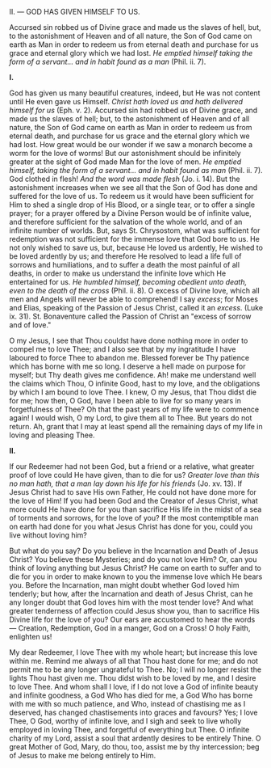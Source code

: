 
II\. — GOD HAS GIVEN HIMSELF TO US.

Accursed sin robbed us of Divine grace and made us the slaves of hell, but, to the astonishment of Heaven and of all nature, the Son of God came on earth as Man in order to redeem us from eternal death and purchase for us grace and eternal glory which we had lost. *He emptied himself taking the form of a servant... and in habit found as a man* (Phil. ii. 7).

**I\.**

God has given us many beautiful creatures, indeed, but He was not content until He even gave us Himself. *Christ hath loved us and hath delivered himself for us* (Eph. v. 2). Accursed sin had robbed us of Divine grace, and made us the slaves of hell; but, to the astonishment of Heaven and of all nature, the Son of God came on earth as Man in order to redeem us from eternal death, and purchase for us grace and the eternal glory which we had lost. How great would be our wonder if we saw a monarch become a worm for the love of worms! But our astonishment should be infinitely greater at the sight of God made Man for the love of men. *He emptied himself, taking the form of a servant... and in habit found as man* (Phil. ii. 7). God clothed in flesh! *And the word was made flesh* (Jo. i. 14). But the astonishment increases when we see all that the Son of God has done and suffered for the love of us. To redeem us it would have been sufficient for Him to shed a single drop of His Blood, or a single tear, or to offer a single prayer; for a prayer offered by a Divine Person would be of infinite value, and therefore sufficient for the salvation of the whole world, and of an infinite number of worlds. But, says St. Chrysostom, what was sufficient for redemption was not sufficient for the immense love that God bore to us. He not only wished to save us, but, because He loved us ardently, He wished to be loved ardently by us; and therefore He resolved to lead a life full of sorrows and humiliations, and to suffer a death the most painful of all deaths, in order to make us understand the infinite love which He entertained for us. *He humbled himself, becoming obedient unto death, even to the death of the cross* (Phil. ii. 8). O excess of Divine love, which all men and Angels will never be able to comprehend! I say *excess*; for Moses and Elias, speaking of the Passion of Jesus Christ, called it an *excess*. (Luke ix. 31). St. Bonaventure called the Passion of Christ an \"excess of sorrow and of love.\"

O my Jesus, I see that Thou couldst have done nothing more in order to compel me to love Thee; and I also see that by my ingratitude I have laboured to force Thee to abandon me. Blessed forever be Thy patience which has borne with me so long. I deserve a hell made on purpose for myself; but Thy death gives me confidence. Ah! make me understand well the claims which Thou, O infinite Good, hast to my love, and the obligations by which I am bound to love Thee. I knew, O my Jesus, that Thou didst die for me; how then, O God, have I been able to live for so many years in forgetfulness of Thee? Oh that the past years of my life were to commence again! I would wish, O my Lord, to give them all to Thee. But years do not return. Ah, grant that I may at least spend all the remaining days of my life in loving and pleasing Thee.

**II\.**

If our Redeemer had not been God, but a friend or a relative, what greater proof of love could He have given, than to die for us? *Greater love than this no man hath, that a man lay down his life for his friends* (Jo. xv. 13). If Jesus Christ had to save His own Father, He could not have done more for the love of Him! If you had been God and the Creator of Jesus Christ, what more could He have done for you than sacrifice His life in the midst of a sea of torments and sorrows, for the love of you? If the most contemptible man on earth had done for you what Jesus Christ has done for you, could you live without loving him?

But what do you say? Do you believe in the Incarnation and Death of Jesus Christ? You believe these Mysteries; and do you not love Him? Or, can you think of loving anything but Jesus Christ? He came on earth to suffer and to die for you in order to make known to you the immense love which He bears you. Before the Incarnation, man might doubt whether God loved him tenderly; but how, after the Incarnation and death of Jesus Christ, can he any longer doubt that God loves him with the most tender love? And what greater tenderness of affection could Jesus show you, than to sacrifice His Divine life for the love of you? Our ears are accustomed to hear the words — Creation, Redemption, God in a manger, God on a Cross! O holy Faith, enlighten us!

My dear Redeemer, I love Thee with my whole heart; but increase this love within me. Remind me always of all that Thou hast done for me; and do not permit me to be any longer ungrateful to Thee. No; I will no longer resist the lights Thou hast given me. Thou didst wish to be loved by me, and I desire to love Thee. And whom shall I love, if I do not love a God of infinite beauty and infinite goodness, a God Who has died for me, a God Who has borne with me with so much patience, and Who, instead of chastising me as I deserved, has changed chastisements into graces and favours? Yes; I love Thee, O God, worthy of infinite love, and I sigh and seek to live wholly employed in loving Thee, and forgetful of everything but Thee. O infinite charity of my Lord, assist a soul that ardently desires to be entirely Thine. O great Mother of God, Mary, do thou, too, assist me by thy intercession; beg of Jesus to make me belong entirely to Him.

